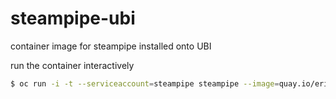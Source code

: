 # steampipe-ubi
container image for steampipe installed onto UBI

run the container interactively
```sh
$ oc run -i -t --serviceaccount=steampipe steampipe --image=quay.io/erikerlandson/steampipe:latest --command -- /bin/bash
```